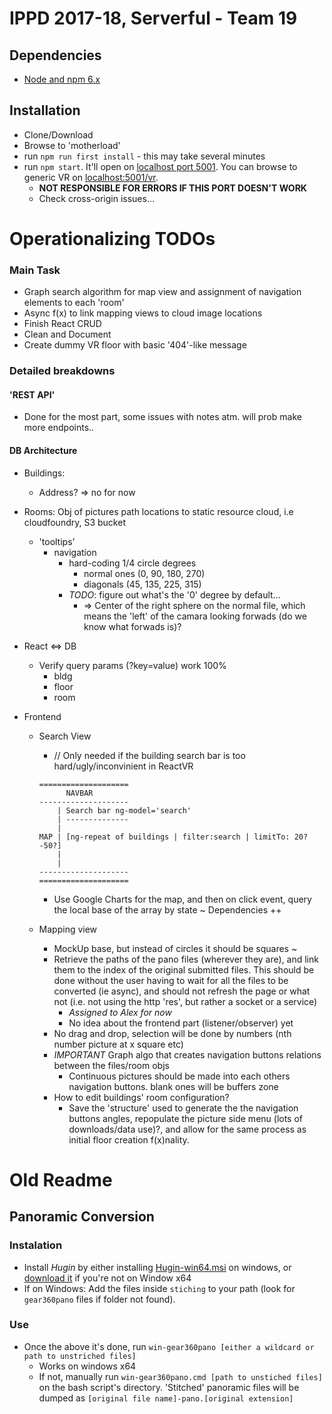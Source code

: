 # IPPD 2017-18, Serverful - Team 19

## Dependencies
- [Node and npm 6.x](https://nodejs.org/en/)

## Installation
- Clone/Download
- Browse to 'motherload'
- run `npm run first install` - this may take several minutes
- run `npm start`. It'll open on [localhost port 5001](http://localhost:5001). You can browse to generic VR on [localhost:5001/vr](http://localhost:5001/vr).
  + **NOT RESPONSIBLE FOR ERRORS IF THIS PORT DOESN'T WORK**
  + Check cross-origin issues...

# Operationalizing TODOs

### Main Task
- Graph search algorithm for map view and assignment of navigation elements to each 'room'
- Async f(x) to link mapping views to cloud image locations
- Finish React CRUD
- Clean and Document
- Create dummy VR floor with basic '404'-like message

### Detailed breakdowns

#### 'REST API'
  - Done for the most part, some issues with notes atm. will prob make more endpoints..

#### DB Architecture
  - Buildings:
    + Address? => no for now

  - Rooms:
  Obj of pictures path locations to static resource cloud, i.e cloudfoundry, S3 bucket
    + 'tooltips'
      + navigation
        - hard-coding 1/4 circle degrees
          + normal ones (0, 90, 180, 270)
          + diagonals (45, 135, 225, 315)
        - <a name='bleh'>*TODO*</a>: figure out what's the '0' degree by default...
          + => Center of the right sphere on the normal file, which means the 'left' of the camara looking forwads (do we know what forwads is)?

- React <=> DB
  + Verify query params (?key=value) work 100% 
    * bldg
    * floor
    * room

- Frontend
  + Search View
    * // Only needed if the building search bar is too hard/ugly/inconvinient in ReactVR

    ```
    ====================
          NAVBAR
    --------------------
        | Search bar ng-model='search'
        | --------------
        |
    MAP | [ng-repeat of buildings | filter:search | limitTo: 20?-50?]
        |
        |
    --------------------
    ====================
    ```

    * Use Google Charts for the map, and then on click event, query the local base of the array by state ~
      Dependencies ++

  + Mapping view
    * MockUp base, but instead of circles it should be squares ~
    * Retrieve the paths of the pano files (wherever they are), and link them to the index of the original submitted files.
      This should be done without the user having to wait for all the files to be converted (ie async), and should not refresh the page or what not (i.e. not using the http 'res', but rather a socket or a service)
        - *Assigned to Alex for now*
        - No idea about the frontend part (listener/observer) yet
    * No drag and drop, selection will be done by numbers (nth number picture at x square etc)
    * *IMPORTANT* Graph algo that creates navigation buttons relations between the files/room objs
      - Continuous pictures should be made into each others navigation buttons. blank ones will be buffers zone
    * How to edit buildings' room configuration?
      - Save the 'structure' used to generate the the navigation buttons angles, repopulate the picture side menu (lots of downloads/data use)?, and allow for the same process as initial floor creation f(x)nality.


# Old Readme
## Panoramic Conversion
### Instalation
+ Install *Hugin* by either installing [Hugin-win64.msi](stiching/Hugin-win64.msi) on windows, or [download it](http://hugin.sourceforge.net/download/) if you're not on Window x64
+ If on Windows: Add the files inside `stiching` to your path (look for `gear360pano` files if folder not found).

### Use
- Once the above it's done, run `win-gear360pano [either a wildcard or path to unstriched files]`
    - Works on windows x64
    - If not, manually run `win-gear360pano.cmd [path to unstiched files]` on the bash script's directory.
'Stitched' panoramic files will be dumped as `[original file name]-pano.[original extension]`

